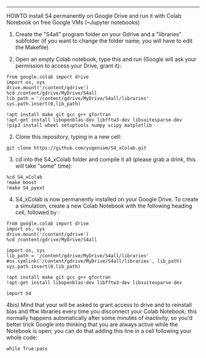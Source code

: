 -------------------
HOWTO install S4 permanently on Google Drive and run it with Colab Notebook on free Google VMs (~Jupyter notebooks)

1) Create the "S4all" program folder on your Gdrive and a "libraries" subfolder (if you want to change the folder name, you will have to edit the Makefile)

2) Open an empty Colab notebook, type this and run (Google will ask your permission to access your Drive, grant it):
```
from google.colab import drive
import os, sys
drive.mount('/content/gdrive')
%cd /content/gdrive/MyDrive/S4all
lib_path = '/content/gdrive/MyDrive/S4all/libraries'
sys.path.insert(0,lib_path)

!apt install make git gcc g++ gfortran
!apt-get install libopenblas-dev libfftw3-dev libsuitesparse-dev
!pip3 install wheel setuptools numpy scipy matplotlib
```

2) Clone this repository, typing in a new cell:
```
git clone https://github.com/yugeniom/S4_xColab.git
```
3) cd into the S4_xColab folder and compile it all (please grab a drink, this will take "some" time):
```
%cd S4_xColab
!make boost
!make S4_pyext
```
4) S4_xColab is now permanently installed on your Google Drive. To create a simulation, create a new Colab Notebook with the following heading cell, followed by :
```
from google.colab import drive
import os, sys
drive.mount('/content/gdrive')
%cd /content/gdrive/MyDrive/S4all

import os, sys
lib_path = '/content/gdrive/MyDrive/S4all/libraries'
#os.symlink('/content/gdrive/MyDrive/S4all/libraries', lib_path)
sys.path.insert(0,lib_path)

!apt install make git gcc g++ gfortran
!apt-get install libopenblas-dev libfftw3-dev libsuitesparse-dev

import S4
```
4bis) Mind that your will be asked to grant access to drive and to reinstall blas and fftw libraries every time you disconnect your Colab Notebook; this normally happens automatically after some minutes of inactivity, so you'd better trick Google into thinking that you are always active while the Notebook is open; you can do that adding this line in a cell following your whole code:
```
while True:pass
```






